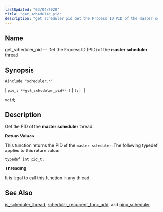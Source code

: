```yaml
---
lastUpdated: "03/04/2020"
title: "get_scheduler_pid"
description: "get scheduler pid Get the Process ID PID of the master scheduler thread pid t get scheduler pid void Get the PID of the master scheduler thread This function returns the PID of the master scheduler The following typedef applies to this return value typedef int pid t It is..."
---
```


<a name="apis.get_scheduler_pid"></a> 
## Name

get_scheduler_pid — Get the Process ID (PID) of the **master scheduler**           thread

## Synopsis

`#include "scheduler.h"`

| `pid_t **get_scheduler_pid** (` | `)`; |   |

`void`;<a name="idp64009184"></a> 
## Description

Get the PID of the **master scheduler**           thread.

**<a name="idp64011104"></a> Return Values**

This function returns the PID of the `master scheduler`. The following typedef applies to this return value:

`typedef int pid_t;`

**<a name="idp64013424"></a> Threading**

It is legal to call this function in any thread.

<a name="idp64014528"></a> 
## See Also

[is_scheduler_thread](/momentum/3/3-api/apis-is-scheduler-thread), [scheduler_recurrent_func_add](/momentum/3/3-api/apis-scheduler-recurrent-func-add), and [ping_scheduler](/momentum/3/3-api/apis-ping-scheduler).